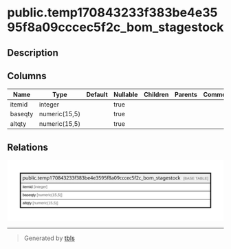 # public.temp170843233f383be4e3595f8a09cccec5f2c_bom_stagestock

## Description

## Columns

| Name | Type | Default | Nullable | Children | Parents | Comment |
| ---- | ---- | ------- | -------- | -------- | ------- | ------- |
| itemid | integer |  | true |  |  |  |
| baseqty | numeric(15,5) |  | true |  |  |  |
| altqty | numeric(15,5) |  | true |  |  |  |

## Relations

![er](public.temp170843233f383be4e3595f8a09cccec5f2c_bom_stagestock.svg)

---

> Generated by [tbls](https://github.com/k1LoW/tbls)
